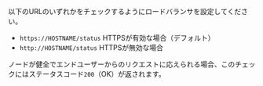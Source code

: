 以下のURLのいずれかをチェックするようにロードバランサを設定してください。
 - `https://HOSTNAME/status` HTTPSが有効な場合（デフォルト）
 - `http://HOSTNAME/status` HTTPSが無効な場合

ノードが健全でエンドユーザーからのリクエストに応えられる場合、このチェックにはステータスコード`200`（OK）が返されます。
